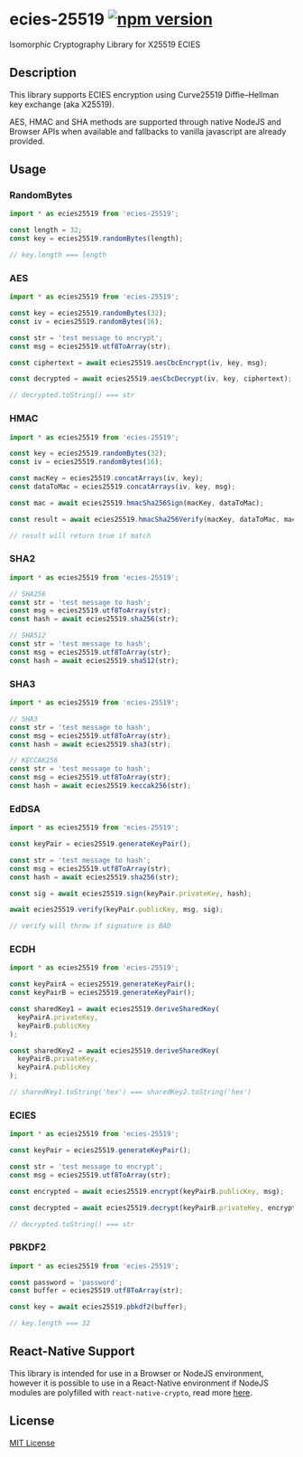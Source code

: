 # ecies-25519 [![npm version](https://badge.fury.io/js/ecies-25519.svg)](https://badge.fury.io/js/ecies-25519)

Isomorphic Cryptography Library for X25519 ECIES

## Description

This library supports ECIES encryption using Curve25519 Diffie–Hellman key exchange (aka X25519).

AES, HMAC and SHA methods are supported through native NodeJS and Browser APIs when available and fallbacks to vanilla javascript are already provided.

## Usage

### RandomBytes

```typescript
import * as ecies25519 from 'ecies-25519';

const length = 32;
const key = ecies25519.randomBytes(length);

// key.length === length
```

### AES

```typescript
import * as ecies25519 from 'ecies-25519';

const key = ecies25519.randomBytes(32);
const iv = ecies25519.randomBytes(16);

const str = 'test message to encrypt';
const msg = ecies25519.utf8ToArray(str);

const ciphertext = await ecies25519.aesCbcEncrypt(iv, key, msg);

const decrypted = await ecies25519.aesCbcDecrypt(iv, key, ciphertext);

// decrypted.toString() === str
```

### HMAC

```typescript
import * as ecies25519 from 'ecies-25519';

const key = ecies25519.randomBytes(32);
const iv = ecies25519.randomBytes(16);

const macKey = ecies25519.concatArrays(iv, key);
const dataToMac = ecies25519.concatArrays(iv, key, msg);

const mac = await ecies25519.hmacSha256Sign(macKey, dataToMac);

const result = await ecies25519.hmacSha256Verify(macKey, dataToMac, mac);

// result will return true if match
```

### SHA2

```typescript
import * as ecies25519 from 'ecies-25519';

// SHA256
const str = 'test message to hash';
const msg = ecies25519.utf8ToArray(str);
const hash = await ecies25519.sha256(str);

// SHA512
const str = 'test message to hash';
const msg = ecies25519.utf8ToArray(str);
const hash = await ecies25519.sha512(str);
```

### SHA3

```typescript
import * as ecies25519 from 'ecies-25519';

// SHA3
const str = 'test message to hash';
const msg = ecies25519.utf8ToArray(str);
const hash = await ecies25519.sha3(str);

// KECCAK256
const str = 'test message to hash';
const msg = ecies25519.utf8ToArray(str);
const hash = await ecies25519.keccak256(str);
```

### EdDSA

```typescript
import * as ecies25519 from 'ecies-25519';

const keyPair = ecies25519.generateKeyPair();

const str = 'test message to hash';
const msg = ecies25519.utf8ToArray(str);
const hash = await ecies25519.sha256(str);

const sig = await ecies25519.sign(keyPair.privateKey, hash);

await ecies25519.verify(keyPair.publicKey, msg, sig);

// verify will throw if signature is BAD
```

### ECDH

```typescript
import * as ecies25519 from 'ecies-25519';

const keyPairA = ecies25519.generateKeyPair();
const keyPairB = ecies25519.generateKeyPair();

const sharedKey1 = await ecies25519.deriveSharedKey(
  keyPairA.privateKey,
  keyPairB.publicKey
);

const sharedKey2 = await ecies25519.deriveSharedKey(
  keyPairB.privateKey,
  keyPairA.publicKey
);

// sharedKey1.toString('hex') === sharedKey2.toString('hex')
```

### ECIES

```typescript
import * as ecies25519 from 'ecies-25519';

const keyPair = ecies25519.generateKeyPair();

const str = 'test message to encrypt';
const msg = ecies25519.utf8ToArray(str);

const encrypted = await ecies25519.encrypt(keyPairB.publicKey, msg);

const decrypted = await ecies25519.decrypt(keyPairB.privateKey, encrypted);

// decrypted.toString() === str
```

### PBKDF2

```typescript
import * as ecies25519 from 'ecies-25519';

const password = 'password';
const buffer = ecies25519.utf8ToArray(str);

const key = await ecies25519.pbkdf2(buffer);

// key.length === 32
```

## React-Native Support

This library is intended for use in a Browser or NodeJS environment, however it is possible to use in a React-Native environment if NodeJS modules are polyfilled with `react-native-crypto`, read more [here](https://github.com/tradle/react-native-crypto).

## License

[MIT License](LICENSE.md)
